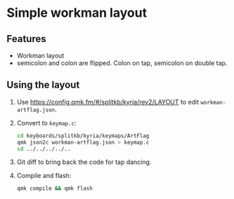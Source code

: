 # Simple workman layout

## Features

- Workman layout
- semicolon and colon are flipped. Colon on tap, semicolon on double tap.

## Using the layout

1. Use https://config.qmk.fm/#/splitkb/kyria/rev2/LAYOUT to edit `workman-artflag.json`.

1. Convert to `keymap.c`:

   ```bash
   cd keyboards/splitkb/kyria/keymaps/ArtFlag
   qmk json2c workman-artflag.json > keymap.c
   cd ../../../../..
   ```

1. Git diff to bring back the code for tap dancing.
1. Compile and flash:

   ```bash
   qmk compile && qmk flash
   ```
   